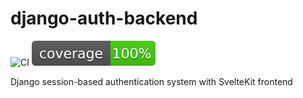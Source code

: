 # django-auth-backend

![CI](https://github.com/Sirneij/django-auth-backend/actions/workflows/django.yml/badge.svg) ![Test coverage](coverage.svg)

Django session-based authentication system with SvelteKit frontend

